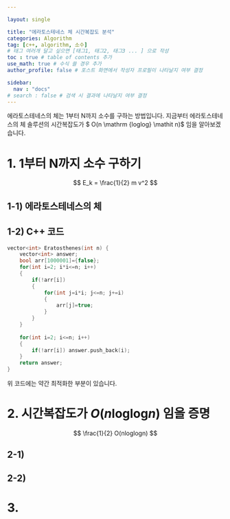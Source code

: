 ```yaml
---

layout: single

title: "에라토스테네스 체 시간복잡도 분석"
categories: Algorithm
tag: [c++, algorithm, 소수]
# 태그 여러개 달고 싶으면 [태그1, 태그2, 태그3 ... ] 으로 작성
toc : true # table of contents 추가
use_math: true # 수식 쓸 경우 추가
author_profile: false # 포스트 화면에서 작성자 프로필이 나타날지 여부 결정

sidebar:
  nav : "docs"
# search : false # 검색 시 결과에 나타날지 여부 결정
---
```


에라토스테네스의 체는 1부터 N까지 소수를 구하는 방법입니다.
지금부터 에라토스테네스의 체 솔루션의 시간복잡도가 $ O(n \mathrm {loglog} \mathit n)$ 임을 알아보겠습니다.

# 1. 1부터 N까지 소수 구하기

  $$ E_k = \frac{1}{2} m v^2 $$

## 1-1) 에라토스테네스의 체

## 1-2) C++ 코드

```cpp
vector<int> Eratosthenes(int n) {
    vector<int> answer;
    bool arr[1000001]={false};
    for(int i=2; i*i<=n; i++)
    {
        if(!arr[i]) 
        {
            for(int j=i*i; j<=n; j+=i)
            {
                arr[j]=true;
            }
        }
    }
    
    for(int i=2; i<=n; i++)
    {
        if(!arr[i]) answer.push_back(i);
    }
    return answer;
}
```
위 코드에는 약간 최적화한 부분이 있습니다.

# 2. 시간복잡도가 $O(n \mathrm {loglog} \mathit n)$ 임을 증명

  $$ 
  \frac{1}{2} O(nloglogn) 
  $$

## 2-1) 
## 2-2)
# 3. 


